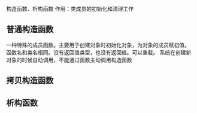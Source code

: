 构造函数、析构函数
作用：类成员的初始化和清理工作

## 普通构造函数
一种特殊的成员函数。主要用于创建对象时初始化对象，为对象的成员赋初值。
函数名和类名相同。没有返回值类型，也没有返回值。可以重载。
系统在创建新对象的时候自动调用，不能通过函数主动调用构造函数
## 拷贝构造函数

## 析构函数


















